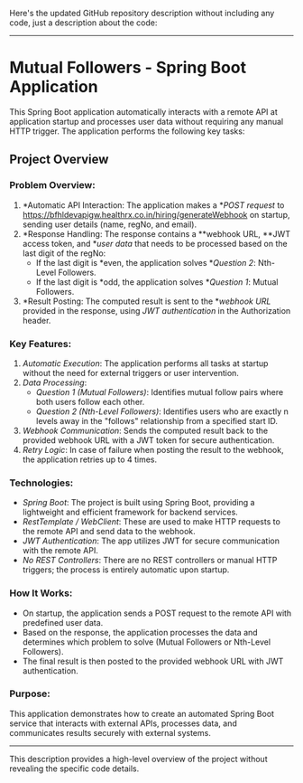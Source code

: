 Here's the updated GitHub repository description without including any code, just a description about the code:

---

# Mutual Followers - Spring Boot Application

This Spring Boot application automatically interacts with a remote API at application startup and processes user data without requiring any manual HTTP trigger. The application performs the following key tasks:

## Project Overview

### Problem Overview:
1. *Automatic API Interaction: The application makes a **POST request* to https://bfhldevapigw.healthrx.co.in/hiring/generateWebhook on startup, sending user details (name, regNo, and email).
2. *Response Handling: The response contains a **webhook URL, **JWT access token, and **user data* that needs to be processed based on the last digit of the regNo:
   - If the last digit is *even, the application solves **Question 2*: Nth-Level Followers.
   - If the last digit is *odd, the application solves **Question 1*: Mutual Followers.
3. *Result Posting: The computed result is sent to the **webhook URL* provided in the response, using *JWT authentication* in the Authorization header.

### Key Features:
1. *Automatic Execution*: The application performs all tasks at startup without the need for external triggers or user intervention.
2. *Data Processing*: 
   - *Question 1 (Mutual Followers)*: Identifies mutual follow pairs where both users follow each other.
   - *Question 2 (Nth-Level Followers)*: Identifies users who are exactly n levels away in the "follows" relationship from a specified start ID.
3. *Webhook Communication*: Sends the computed result back to the provided webhook URL with a JWT token for secure authentication.
4. *Retry Logic*: In case of failure when posting the result to the webhook, the application retries up to 4 times.

### Technologies:
- *Spring Boot*: The project is built using Spring Boot, providing a lightweight and efficient framework for backend services.
- *RestTemplate / WebClient*: These are used to make HTTP requests to the remote API and send data to the webhook.
- *JWT Authentication*: The app utilizes JWT for secure communication with the remote API.
- *No REST Controllers*: There are no REST controllers or manual HTTP triggers; the process is entirely automatic upon startup.

### How It Works:
- On startup, the application sends a POST request to the remote API with predefined user data.
- Based on the response, the application processes the data and determines which problem to solve (Mutual Followers or Nth-Level Followers).
- The final result is then posted to the provided webhook URL with JWT authentication.

### Purpose:
This application demonstrates how to create an automated Spring Boot service that interacts with external APIs, processes data, and communicates results securely with external systems.

--- 

This description provides a high-level overview of the project without revealing the specific code details.
